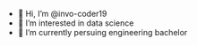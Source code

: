 - 👋 Hi, I’m @invo-coder19
- 👀 I’m interested in data science  
- 🌱 I’m currently persuing engineering bachelor 

<!---
invo-coder19/invo-coder19 is a ✨ special ✨ repository because its `README.md` (this file) appears on your GitHub profile.
You can click the Preview link to take a look at your changes.
--->
